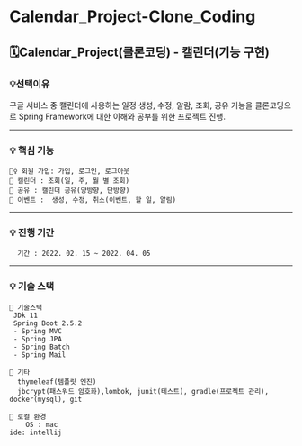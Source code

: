 # Calendar_Project-Clone_Coding

## 🗓Calendar_Project(클론코딩) - 캘린더(기능 구현)

### 💡선택이유
   구글 서비스 중 캘린더에 사용하는 일정 생성, 수정, 알람, 조회, 공유 기능을 클론코딩으로
   Spring Framework에 대한 이해와 공부를 위한 프로젝트 진행.
   
----------------
### 💡 핵심 기능
    🙋‍♀️ 회원 가입: 가입, 로그인, 로그아웃
    📆 캘린더 : 조회(일, 주, 월 별 조회)
    👥 공유 : 캘린더 공유(양방향, 단방향)
    🎪 이벤트 :  생성, 수정, 취소(이벤트, 할 일, 알림)
----------------
### 💡 진행 기간
      기간 : 2022. 02. 15 ~ 2022. 04. 05
---------------
### 💡 기술 스택
    📍 기술스택
     JDk 11
     Spring Boot 2.5.2 
     - Spring MVC
     - Spring JPA
     - Spring Batch
     - Spring Mail
      
    📍 기타 
      thymeleaf(템플릿 엔진)
      jbcrypt(패스워드 암호화),lombok, junit(테스트), gradle(프로젝트 관리), docker(mysql), git
      
    📍 로컬 환경
        OS : mac
	ide: intellij
	

